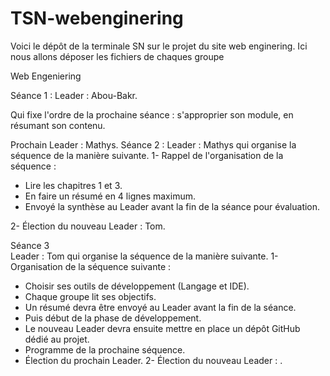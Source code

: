 # TSN-webenginering
Voici le dépôt de la terminale SN sur le projet du site web enginering. Ici nous allons déposer les fichiers de chaques groupe
 
Web Engeniering



Séance 1  :
Leader : Abou-Bakr.
 
Qui fixe l'ordre de la prochaine séance : s'approprier son module, en résumant son contenu.
 
Prochain Leader : Mathys.
Séance 2  :
Leader : Mathys qui organise la séquence de la manière suivante.
1- Rappel de l'organisation de la séquence :
   - Lire les chapitres 1 et 3.
   - En faire un résumé en 4 lignes maximum.
   - Envoyé la synthèse au Leader avant la fin de la séance pour évaluation.

2- Élection du nouveau Leader : Tom.

Séance 3  
Leader : Tom qui organise la séquence de la manière suivante.
1- Organisation de la séquence suivante :
   - Choisir ses outils de développement (Langage et IDE).
   - Chaque groupe lit ses objectifs.
   - Un résumé devra être envoyé au Leader avant la fin de la séance.
   - Puis début de la phase de développement.
   - Le nouveau Leader devra ensuite mettre en place un dépôt GitHub dédié au projet.
   - Programme de la prochaine séquence.
   - Élection du prochain Leader.
 2- Élection du nouveau Leader : .
